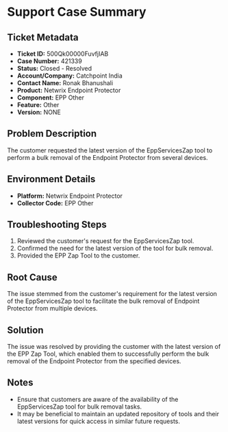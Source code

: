 # Support Case Summary

## Ticket Metadata
- **Ticket ID:** 500Qk00000FuvfjIAB
- **Case Number:** 421339
- **Status:** Closed - Resolved
- **Account/Company:** Catchpoint India
- **Contact Name:** Ronak Bhanushali
- **Product:** Netwrix Endpoint Protector
- **Component:** EPP Other
- **Feature:** Other
- **Version:** NONE

## Problem Description
The customer requested the latest version of the EppServicesZap tool to perform a bulk removal of the Endpoint Protector from several devices.

## Environment Details
- **Platform:** Netwrix Endpoint Protector
- **Collector Code:** EPP Other

## Troubleshooting Steps
1. Reviewed the customer's request for the EppServicesZap tool.
2. Confirmed the need for the latest version of the tool for bulk removal.
3. Provided the EPP Zap Tool to the customer.

## Root Cause
The issue stemmed from the customer's requirement for the latest version of the EppServicesZap tool to facilitate the bulk removal of Endpoint Protector from multiple devices.

## Solution
The issue was resolved by providing the customer with the latest version of the EPP Zap Tool, which enabled them to successfully perform the bulk removal of the Endpoint Protector from the specified devices.

## Notes
- Ensure that customers are aware of the availability of the EppServicesZap tool for bulk removal tasks.
- It may be beneficial to maintain an updated repository of tools and their latest versions for quick access in similar future requests.